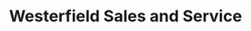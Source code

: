 ---
title: "Westerfield Sales and Service"
url: /cleveland/westerfield-sales-and-service/
shop: Allgemein
---